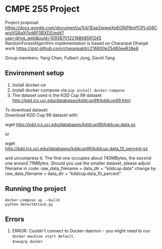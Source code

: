 # CMPE 255 Project

Project proposal: https://docs.google.com/document/u/1/d/1Eae2wwwXqEORiP8mPCPLyD8CwjsVQ8aXj1zd8F0BXD0/edit?usp=drive_web&ouid=109387012218868591245  
RandomForestAlgorithm implementation is based on Charanpal Dhanjal work https://gist.github.com/charanpald/c216800e25480ee838e8  

Group members:  Yang Chen, Fulbert Jong, David Tang

## Environment setup

1.  Install docker-ce
2.  Install docker-compose via `pip install docker-compose`
3.  The dataset used is the KDD Cup 99 dataset http://kdd.ics.uci.edu/databases/kddcup99/kddcup99.html

To download dataset:  
   Download KDD Cup 99 dataset with:

   wget http://kdd.ics.uci.edu/databases/kddcup99/kddcup.data.gz

   or

   wget http://kdd.ics.uci.edu/databases/kddcup99/kddcup.data_10_percent.gz

   and uncompress it. The first one occupies about 740MBytes, the second one
   around 71MBytes. Should you use the smaller dataset, please adjust filename
   in code:
   raw_data_filename = data_dir + "kddcup.data"
   change by
   raw_data_filename = data_dir + "kddcup.data_10_percent"


## Running the project

`docker-compose up --build`  
`python detectAttack.py`


## Errors

1. ERROR: Couldn't connect to Docker daemon - you might need to run `docker-machine start default`.  
`$newgrp docker`
